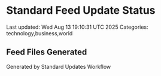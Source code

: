 # Standard Feed Update Status
Last updated: Wed Aug 13 19:10:31 UTC 2025
Categories: technology,business,world

## Feed Files Generated

Generated by Standard Updates Workflow
